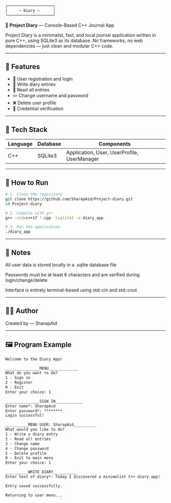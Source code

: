 ```markdown
╭────────────────────╮
│     ~ Diary ~      │
╰────────────────────╯
```

📓 **Project Diary** — Console-Based C++ Journal App

Project Diary is a minimalist, fast, and local journal application written in pure C++, using SQLite3 as its database. No frameworks, no web dependencies — just clean and modular C++ code.

---

## 🚀 Features

- 👤 User registration and login  
- 📝 Write diary entries  
- 📖 Read all entries  
- ✏️ Change username and password  
- ❌ Delete user profile  
- 🔐 Credential verification  

---

## 🧰 Tech Stack

| Language | Database | Components                                  |
|----------|----------|---------------------------------------------|
| C++      | SQLite3  | Application, User, UserProfile, UserManager |

---

## 🔧 How to Run

```bash
# 1. Clone the repository
git clone https://github.com/SharapAid/Project-diary.git
cd Project-diary
```

```bash
# 2. Compile with g++
g++ -std=c++17 *.cpp -lsqlite3 -o diary_app
```

```bash
# 3. Run the application
./diary_app
```
---

## 📌 Notes

  All user data is stored locally in a .sqlite database file

  Passwords must be at least 6 characters and are verified during login/change/delete

  Interface is entirely terminal-based using std::cin and std::cout
    
---

## 👩‍💻 Author

Created by — SharapAid

---

## 🖼️ Program Example

```markdown
Welcome to the Diary App!

_______________MENU_____________
What do you want to do?
1 - Sign in
2 - Register
0 - Exit
Enter your choice: 1

_______________SIGN IN____________
Enter name*: SharapAid
Enter password*: ********
Login successful!

__________MENU USER: SharapAid__________
What would you like to do?
1 - Write a diary entry
2 - Read all entries
3 - Change name
4 - Change password
5 - Delete profile
0 - Exit to main menu
Enter your choice: 1

__________WRITE DIARY__________
Enter text of diary*: Today I discovered a minimalist C++ diary app!

Entry saved successfully.

Returning to user menu...
```
